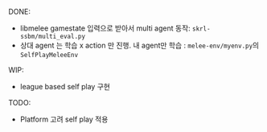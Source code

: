 DONE:
- libmelee gamestate 입력으로 받아서 multi agent 동작: `skrl-ssbm/multi_eval.py`
- 상대 agent 는 학습 x action 만 진행. 내 agent만 학습 : `melee-env/myenv.py`의 `SelfPlayMeleeEnv`

WIP:
- league based self play 구현

TODO:
- Platform 고려 self play 적용